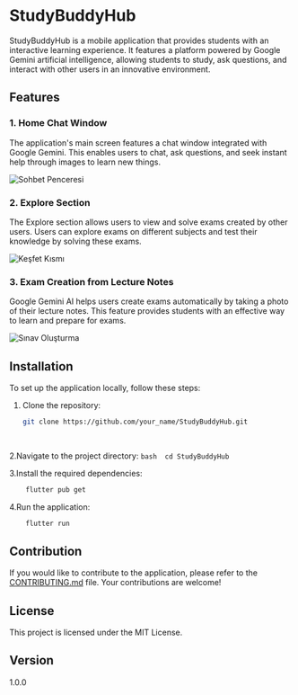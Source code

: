 
# StudyBuddyHub

StudyBuddyHub is a mobile application that provides students with an interactive learning experience. It features a platform powered by Google Gemini artificial intelligence, allowing students to study, ask questions, and interact with other users in an innovative environment.

## Features

### 1. Home Chat Window
The application's main screen features a chat window integrated with Google Gemini. This enables users to chat, ask questions, and seek instant help through images to learn new things.

![Sohbet Penceresi](link_to_screenshot)


### 2. Explore Section
The Explore section allows users to view and solve exams created by other users. Users can explore exams on different subjects and test their knowledge by solving these exams.

![Keşfet Kısmı](link_to_screenshot)


### 3. Exam Creation from Lecture Notes
Google Gemini AI helps users create exams automatically by taking a photo of their lecture notes. This feature provides students with an effective way to learn and prepare for exams.

![Sınav Oluşturma](link_to_screenshot)

## Installation

To set up the application locally, follow these steps:

1. Clone the repository:
 
   ```bash
   git clone https://github.com/your_name/StudyBuddyHub.git
 
 
2.Navigate to the project directory:
    ```bash	
    cd StudyBuddyHub
    ```
 
3.Install the required dependencies:
```bash
	flutter pub get
```

4.Run the application:
```bash
	flutter run 
```

## Contribution
If you would like to contribute to the application, please refer to the [CONTRIBUTING.md](https://chat.openai.com/c/CONTRIBUTING.md) file. Your contributions are welcome!


## License
This project is licensed under the MIT License.

## Version
1.0.0
